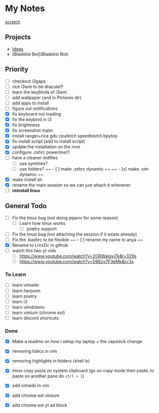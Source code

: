 # My Notes

[scratch](scratch)

## Projects
- [Ideas](Ideas)
- [Bladelist Bot](Bladelist Bot)

## Priority

- [ ] checkout i3gaps
- [ ] rice i3wm to be dracula!!!
- [ ] learn the keybinds of i3wm
- [ ] add wallpaper (and in Pictures dir)
- [ ] add apps to install
- [ ] figure out notifications
- [X] fix keyboard not loading
- [X] fix the keybind in i3
- [X] fix brightness
- [X] fix screenshot maim
- [X] install ranger+rice gdu cpufetch speedtestcli bpytop
- [X] fix install script (add to install script)
- [X] update the installation on the nvm
- [X] configure .zshrc powerline!!!
- [ ] have a cleaner dotfiles
  - [ ] use symlinks?
  - [ ] use folders?
~~ - [ ] make .zshrc dynamic ~~
~~ - [x] make .vim dynamic ~~
- [x] make install sh
- [x] rename the main session so we can just attach it whenever
- [ ] **reinstall linux**

## General Todo

- [ ] Fix the tmux bug (not doing pipenv for some reason)
  - [ ] Learn how tmux works
    - [ ] poetry support
- [ ] Fix the tmux bug (not attaching the session if it exists already)
- [ ] Fix the .bashrc to be flexible
~~  - [ ] rename my name to anya ~~
- [x] Rename to LrnzDc in github
- [ ] watch this two yt vids
  - [ ] https://www.youtube.com/watch?v=2ORWaIqyj7k&t=329s
  - [ ] https://www.youtube.com/watch?v=D6Ecv7F3eMk&t=3s

### To Learn

- [ ] learn vimwiki
- [ ] learn harpoon
- [ ] learn poetry
- [ ] learn i3
- [ ] learn vimdotenv
- [ ] learn vimium (chrome ext)
- [ ] learn discord shortcuts

### Done

- [x] Make a readme on how I setup my laptop + the capslock change
- [x] removing italics in vim
- [x] removing highlights in folders (shell ls)

- [x] tmux copy pasta on system clipboard (go on copy mode then paste, to paste
      on another pane do `ctrl + ]`)
- [x] add vimwiki in vim
- [x] add chrome ext vimium
- [x] add chrome ext yt ad block
